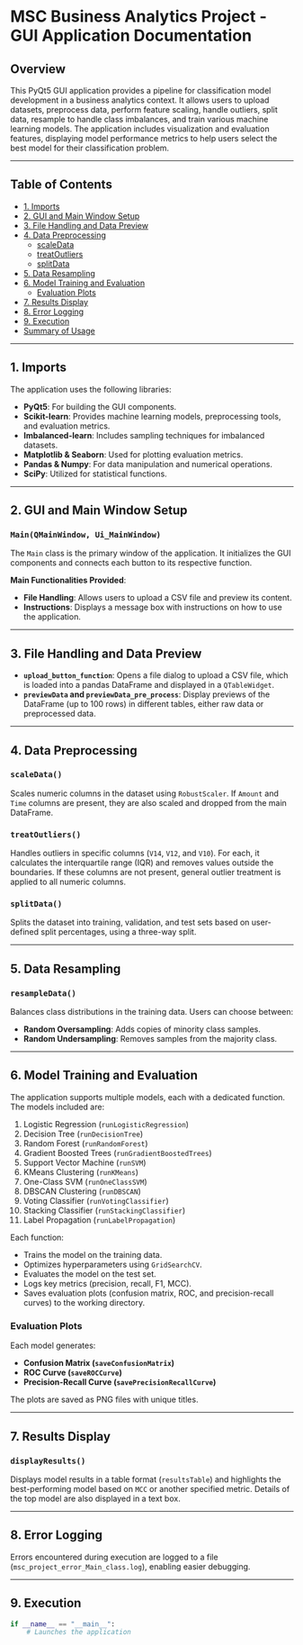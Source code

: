 # MSC Business Analytics Project - GUI Application Documentation

## Overview

This PyQt5 GUI application provides a pipeline for classification model development in a business analytics context. It allows users to upload datasets, preprocess data, perform feature scaling, handle outliers, split data, resample to handle class imbalances, and train various machine learning models. The application includes visualization and evaluation features, displaying model performance metrics to help users select the best model for their classification problem.

---

## Table of Contents

- [1. Imports](#1-imports)
- [2. GUI and Main Window Setup](#2-gui-and-main-window-setup)
- [3. File Handling and Data Preview](#3-file-handling-and-data-preview)
- [4. Data Preprocessing](#4-data-preprocessing)
  - [scaleData](#scaledata)
  - [treatOutliers](#treatoutliers)
  - [splitData](#splitdata)
- [5. Data Resampling](#5-data-resampling)
- [6. Model Training and Evaluation](#6-model-training-and-evaluation)
  - [Evaluation Plots](#evaluation-plots)
- [7. Results Display](#7-results-display)
- [8. Error Logging](#8-error-logging)
- [9. Execution](#9-execution)
- [Summary of Usage](#summary-of-usage)

---

## 1. Imports

The application uses the following libraries:

- **PyQt5**: For building the GUI components.
- **Scikit-learn**: Provides machine learning models, preprocessing tools, and evaluation metrics.
- **Imbalanced-learn**: Includes sampling techniques for imbalanced datasets.
- **Matplotlib & Seaborn**: Used for plotting evaluation metrics.
- **Pandas & Numpy**: For data manipulation and numerical operations.
- **SciPy**: Utilized for statistical functions.

---

## 2. GUI and Main Window Setup

### `Main(QMainWindow, Ui_MainWindow)`

The `Main` class is the primary window of the application. It initializes the GUI components and connects each button to its respective function.

**Main Functionalities Provided**:

- **File Handling**: Allows users to upload a CSV file and preview its content.
- **Instructions**: Displays a message box with instructions on how to use the application.

---

## 3. File Handling and Data Preview

- **`upload_button_function`**: Opens a file dialog to upload a CSV file, which is loaded into a pandas DataFrame and displayed in a `QTableWidget`.
- **`previewData` and `previewData_pre_process`**: Display previews of the DataFrame (up to 100 rows) in different tables, either raw data or preprocessed data.

---

## 4. Data Preprocessing

### `scaleData()`
Scales numeric columns in the dataset using `RobustScaler`. If `Amount` and `Time` columns are present, they are also scaled and dropped from the main DataFrame.

### `treatOutliers()`
Handles outliers in specific columns (`V14`, `V12`, and `V10`). For each, it calculates the interquartile range (IQR) and removes values outside the boundaries. If these columns are not present, general outlier treatment is applied to all numeric columns.

### `splitData()`
Splits the dataset into training, validation, and test sets based on user-defined split percentages, using a three-way split.

---

## 5. Data Resampling

### `resampleData()`
Balances class distributions in the training data. Users can choose between:
- **Random Oversampling**: Adds copies of minority class samples.
- **Random Undersampling**: Removes samples from the majority class.

---

## 6. Model Training and Evaluation

The application supports multiple models, each with a dedicated function. The models included are:

1. Logistic Regression (`runLogisticRegression`)
2. Decision Tree (`runDecisionTree`)
3. Random Forest (`runRandomForest`)
4. Gradient Boosted Trees (`runGradientBoostedTrees`)
5. Support Vector Machine (`runSVM`)
6. KMeans Clustering (`runKMeans`)
7. One-Class SVM (`runOneClassSVM`)
8. DBSCAN Clustering (`runDBSCAN`)
9. Voting Classifier (`runVotingClassifier`)
10. Stacking Classifier (`runStackingClassifier`)
11. Label Propagation (`runLabelPropagation`)

Each function:
- Trains the model on the training data.
- Optimizes hyperparameters using `GridSearchCV`.
- Evaluates the model on the test set.
- Logs key metrics (precision, recall, F1, MCC).
- Saves evaluation plots (confusion matrix, ROC, and precision-recall curves) to the working directory.

### Evaluation Plots

Each model generates:
- **Confusion Matrix (`saveConfusionMatrix`)**
- **ROC Curve (`saveROCCurve`)**
- **Precision-Recall Curve (`savePrecisionRecallCurve`)**

The plots are saved as PNG files with unique titles.

---

## 7. Results Display

### `displayResults()`
Displays model results in a table format (`resultsTable`) and highlights the best-performing model based on `MCC` or another specified metric. Details of the top model are also displayed in a text box.

---

## 8. Error Logging

Errors encountered during execution are logged to a file (`msc_project_error_Main_class.log`), enabling easier debugging.

---

## 9. Execution

```python
if __name__ == "__main__":
    # Launches the application

